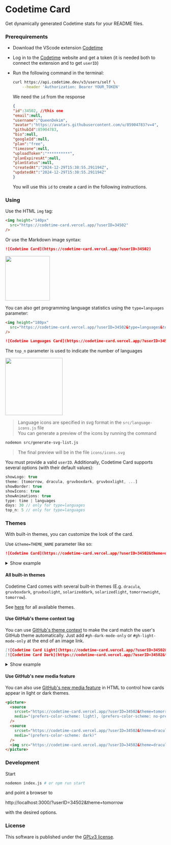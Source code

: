 # Codetime Card

Get dynamically generated Codetime stats for your README files.

### Prerequirements
- Download the VScode extension [Codetime](https://marketplace.visualstudio.com/items?itemName=Jannchie.codetime)
- Log in to the [Codetime](https://codetime.dev/) website and get a token (it is needed both to connect the extension and to get `userID`)
- Run the following command in the terminal:
    ```sh
    curl https://api.codetime.dev/v3/users/self \
        --header 'Authorization: Bearer YOUR_TOKEN'
    ```

    We need the `id` from the response

    ```json
    {
    "id":34502, //this one
    "email":null,
    "username":"QueenDekim",
    "avatar":"https://avatars.githubusercontent.com/u/85904783?v=4",
    "githubId":85904783,
    "bio":null,
    "googleId":null,
    "plan":"free",
    "timezone":null,
    "uploadToken":"**********",
    "planExpiresAt":null,
    "planStatus":null,
    "createdAt":"2024-12-29T15:38:55.291194Z",
    "updatedAt":"2024-12-29T15:38:55.291194Z"
    }
    ```
    You will use this `id` to create a card in the following instructions.

### Using
Use the HTML `img` tag:

```html
<img height="140px"
  src="https://codetime-card.vercel.app/?userID=34502"
/>
```
Or use the Markdown image syntax:

```md
![Codetime Card](https://codetime-card.vercel.app/?userID=34502)
```

<img height="140px"
  src="https://codetime-card.vercel.app/?userID=34502"
/>

You can also get programming language statistics using the `type=languages` parameter:

```html
<img height="180px"
  src="https://codetime-card.vercel.app/?userID=34502&type=languages&top_n=5"
/>
```

```md
![Codetime Languages Card](https://codetime-card.vercel.app/?userID=34502&type=languages&top_n=5)
```

The `top_n` parameter is used to indicate the number of languages

<img height="180px"
  src="https://codetime-card.vercel.app/?userID=34502&type=languages&top_n=5"
/>

>Language icons are specified in svg format in the `src/language-icons.js` file<br>
You can generate a preview of the icons by running the command
```sh
nodemon src/generate-svg-list.js
```
>The final preview will be in the file `icons/icons.svg`


You must provide a valid `userID`. Additionally, Codetime Card supports
several options (with their default values):
```js
showLogo: true
theme: [tomorrow, dracula, gruvboxdark, gruvboxlight, ...]
showBorder: true
showIcons: true
showAnimations: true
type: time | languages
days: 30 // only for type=languages
top_n: 5 // only for type=languages
```

### Themes
With built-in themes, you can customize the look of the card.

Use `&theme=THEME_NAME` parameter like so:
```md
![Codetime Card](https://codetime-card.vercel.app/?userID=34502&theme=dracula)
```
<details>
<summary>Show example</summary>

![Codetime Card](https://codetime-card.vercel.app/?userID=34502&theme=dracula)

</details>

#### All built-in themes
Codetime Card comes with several built-in themes (E.g. `dracula`, `gruvboxdark`, `gruvboxlight`, `solarizeddark`, `solarizedlight`, `tomorrownight`, `tomorrow`).

See [here](src/themes.js) for all available themes.

#### Use GitHub's theme context tag

You can use [GitHub's theme context](https://github.blog/changelog/2021-11-24-specify-theme-context-for-images-in-markdown/) to make the card match the user's GitHub theme automatically. Just add `#gh-dark-mode-only` or `#gh-light-mode-only` at the end of an image link.

```md
[![Codetime Card Light](https://codetime-card.vercel.app/?userID=34502&theme=tomorrow#gh-light-mode-only)](https://codetime-card.vercel.app/?userID=34502&theme=tomorrow#gh-light-mode-only)
[![Codetime Card Dark](https://codetime-card.vercel.app/?userID=34502&theme=dracula#gh-dark-mode-only)](https://codetime-card.vercel.app/?userID=34502&theme=dracula#gh-dark-mode-only)
```

<details>
<summary>Show example</summary>

[![Codetime Card Light](https://codetime-card.vercel.app/?userID=34502&theme=tomorrow#gh-light-mode-only)](https://codetime-card.vercel.app/?userID=34502&theme=tomorrow#gh-light-mode-only)
[![Codetime Card Dark](https://codetime-card.vercel.app/?userID=34502&theme=dracula#gh-dark-mode-only)](https://codetime-card.vercel.app/?userID=34502&theme=dracula#gh-dark-mode-only)

</details>

#### Use GitHub's new media feature

You can also use [GitHub's new media feature](https://github.blog/changelog/2022-05-19-specify-theme-context-for-images-in-markdown-beta/) in HTML to control how cards appear in light or dark themes.

```html
<picture>
  <source
    srcset="https://codetime-card.vercel.app/?userID=34502&theme=tomorrow"
    media="(prefers-color-scheme: light), (prefers-color-scheme: no-preference)"
  />
  <source
    srcset="https://codetime-card.vercel.app/?userID=34502&theme=dracula"
    media="(prefers-color-scheme: dark)"
  />
  <img src="https://codetime-card.vercel.app/?userID=34502&theme=dracula" />
</picture>
```

### Development

Start
```sh
nodemon index.js # or npm run start
```
and point a browser to

http://localhost:3000/?userID=34502&theme=tomorrow

with the desired options.

### License
This software is published under the [GPLv3 license](https://www.gnu.org/licenses/gpl-3.0.en.html).
